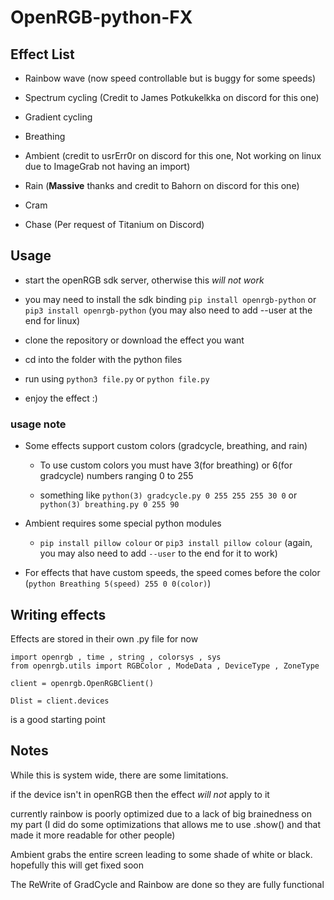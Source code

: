 # OpenRGB-python-FX

## Effect List

* Rainbow wave (now speed controllable but is buggy for some speeds)

* Spectrum cycling (Credit to James Potkukelkka on discord for this one)

* Gradient cycling

* Breathing

* Ambient (credit to usrErr0r on discord for this one, Not working on linux due to ImageGrab not having an import)

* Rain (**Massive** thanks and credit to Bahorn on discord for this one)

* Cram

* Chase (Per request of Titanium on Discord)

## Usage

* start the openRGB sdk server, otherwise this *will not work*

* you may need to install the sdk binding ```pip install openrgb-python``` or ```pip3 install openrgb-python``` (you may also need to add --user at the end for linux)

* clone the repository or download the effect you want

* cd into the folder with the python files

* run using ```python3 file.py``` or ```python file.py```

* enjoy the effect :)

### usage note

* Some effects support custom colors (gradcycle, breathing, and rain)

  * To use custom colors you must have 3(for breathing) or 6(for gradcycle) numbers ranging 0 to 255

  * something like ```python(3) gradcycle.py 0 255 255 255 30 0``` or ```python(3) breathing.py 0 255 90```

* Ambient requires some special python modules

  * ```pip install pillow colour``` or ```pip3 install pillow colour``` (again, you may also need to add ```--user``` to the end for it to work)

* For effects that have custom speeds, the speed comes before the color (``python Breathing 5(speed) 255 0 0(color)``)

## Writing effects

Effects are stored in their own .py file for now

```
import openrgb , time , string , colorsys , sys
from openrgb.utils import RGBColor , ModeData , DeviceType , ZoneType

client = openrgb.OpenRGBClient()

Dlist = client.devices
```

is a good starting point

## Notes

While this is system wide, there are some limitations.

if the device isn't in openRGB then the effect *will not* apply to it

currently rainbow is poorly optimized due to a lack of big brainedness on my part (I did do some optimizations that allows me to use .show() and that made it more readable for other people)

Ambient grabs the entire screen leading to some shade of white or black. hopefully this will get fixed soon

The ReWrite of GradCycle and Rainbow are done so they are fully functional